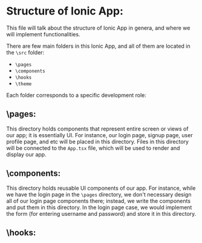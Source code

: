 # Structure of Ionic App:
This file will talk about the structure of Ionic App in genera, and where we will implement functionalities.

There are few main folders in this Ionic App, and all of them are located in the `\src` folder:
- `\pages` 
- `\components`
- `\hooks`
- `\theme`

Each folder corresponds to a specific development role:

## \pages:
This directory holds components that represent entire screen or views of our app; it is essentially UI. For instance, our login page, signup page, user profile page, and etc will be placed in this directory. Files in this directory will be connected to the `App.tsx` file, which will be used to render and display our app.

## \components:
This directory holds reusable UI components of our app. For instance, while we have the login page in the `\pages` directory, we don't necessary design all of our login page components there; instead, we write the components and put them in this directory. In the login page case, we would implement the form (for entering username and password) and store it in this directory. 

## \hooks:
